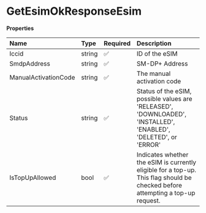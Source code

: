 # GetEsimOkResponseEsim

**Properties**

| Name                 | Type   | Required | Description                                                                                                                    |
| :------------------- | :----- | :------- | :----------------------------------------------------------------------------------------------------------------------------- |
| Iccid                | string | ✅       | ID of the eSIM                                                                                                                 |
| SmdpAddress          | string | ✅       | SM-DP+ Address                                                                                                                 |
| ManualActivationCode | string | ✅       | The manual activation code                                                                                                     |
| Status               | string | ✅       | Status of the eSIM, possible values are 'RELEASED', 'DOWNLOADED', 'INSTALLED', 'ENABLED', 'DELETED', or 'ERROR'                |
| IsTopUpAllowed       | bool   | ✅       | Indicates whether the eSIM is currently eligible for a top-up. This flag should be checked before attempting a top-up request. |
